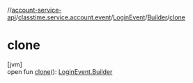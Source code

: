 //[account-service-api](../../../../index.md)/[classtime.service.account.event](../../index.md)/[LoginEvent](../index.md)/[Builder](index.md)/[clone](clone.md)

# clone

[jvm]\
open fun [clone](clone.md)(): [LoginEvent.Builder](index.md)
